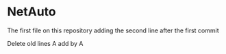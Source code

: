 # NetAuto
The first file on this repository 
adding the second line after the first commit

Delete old lines
A
add by A
